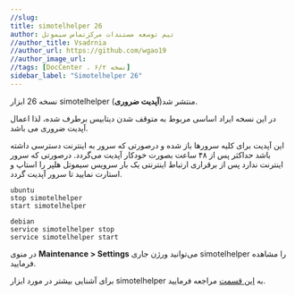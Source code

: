 ```yaml
---
//slug:
title: simotelhelper 26
author: تیم توسعه مستندات مرکزتماس سیموتل
//author_title: Vsadrnia
//author_url: https://github.com/wgao19
//author_image_url: 
//tags: [DocCenter ، نسخه ۶/۲]
sidebar_label: "Simotelhelper 26"
---
```

<head>
  <title>Simotelhelper 26 | مستندات سیموتل</title>
</head>



نسخه 26 ابزار simotelhelper منتشر شد(**آپدیت ضروری**). 

در این نسخه ایراد اساسی مربوط به متوقف شدن دیتابیس برطرف شده، لذا اعمال آپدیت ضروری می باشد.

این آپدیت برای کلیه سرور‌ها باز شده و درصورتی که سرور به اینترنت دسترسی داشته باشد حداکثر  پس از ۴۸ ساعت بصورت خودکار آپدیت می‌گردد. 
درصورتی که سرور اینترنت ندارد پس از برقراری ارتباط اینترنتی یک بار سرویس سیموتل هلپر را استاپ و استارت نمایید تا سرور آپدیت گردد.

```shell
ubuntu
stop simotelhelper
start simotelhelper

debian
service simotelhelper stop
service simotelhelper start
```
در منوی **Maintenance > Settings** می‌توانید ورژن جاری simotelhelper را مشاهده فرمایید.

برای آشنایی بیشتر در مورد ابزار simotelhelper به [این قسمت](/pbx/advance-settings/simotelhelper_tool) مراجعه فرمایید.

